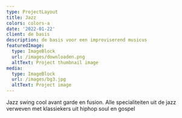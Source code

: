 ```yaml
---
type: ProjectLayout
title: Jazz
colors: colors-a
date: '2022-01-22'
client: de basis
description: de basis voor een improviserend musicus
featuredImage:
  type: ImageBlock
  url: /images/downloaden.png
  altText: Project thumbnail image
media:
  type: ImageBlock
  url: /images/bg3.jpg
  altText: Project image
---
```

Jazz swing cool avant garde en fusion. Alle specialiteiten uit de jazz verweven met klassiekers uit hiphop soul en gospel
